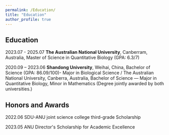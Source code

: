 ```yaml
---
permalink: /Education/
title: "Education"
author_profile: true
---
```


## Education

2023.07 - 2025.07 **The Australian National University**, Canberram, Australia, Master of Science in Quantitative Biology (GPA: 6.3/7)

2020.09 – 2023.06 **Shandong University**, Weihai, China, Bachelor of Science (GPA: 86.09/100)- Major in Biological Science / The Australian National University, Canberra, Australia, Bachelor of Science — Major in Quantitative Biology, Minor in Mathematics
(Degree jointly awarded by both universities.) 

## Honors and Awards

2022.06 SDU-ANU joint science college third-grade Scholarship

2023.05 ANU Director's Scholarship for Academic Excellence